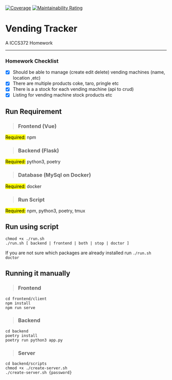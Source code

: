[![Coverage](https://sonarcloud.io/api/project_badges/measure?project=danamestrial_vendingtracker&metric=coverage)](https://sonarcloud.io/summary/new_code?id=danamestrial_vendingtracker)
[![Maintainability Rating](https://sonarcloud.io/api/project_badges/measure?project=danamestrial_vendingtracker&metric=sqale_rating)](https://sonarcloud.io/summary/new_code?id=danamestrial_vendingtracker)

# Vending Tracker
A ICCS372 Homework

----

### Homework Checklist

- [x] Should be able to manage (create edit delete) vending machines (name, location ,etc)
- [x] There are multiple products coke, taro, pringle etc
- [x] There is a a stock for each vending machine (api to crud)
- [x] Listing for vending machine stock products etc

## Run Requirement
>### Frontend (Vue)
<mark>Required:</mark> npm

>### Backend (Flask)
<mark>Required:</mark> python3, poetry

>### Database (MySql on Docker)
<mark>Required:</mark> docker

>### Run Script
<mark>Required:</mark> npm, python3, poetry, tmux

## Run using script
`chmod +x ./run.sh` \
`./run.sh [ backend | frontend | both | stop | doctor ]`

If you are not sure which packages are already installed run `./run.sh doctor`

## Running it manually
>### Frontend
`cd frontend/client`\
`npm install`\
`npm run serve`

>### Backend
`cd backend`\
`poetry install`\
`poetry run python3 app.py`

>### Server
`cd backend/scripts`\
`chmod +x ./create-server.sh`\
`./create-server.sh {password}`
